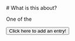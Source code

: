
<head> <script async src="https://tally.so/widgets/embed.js"></script> </head>
# What is this about?

One of the 




<button data-tally-open="mYloBn" data-tally-layout="modal" data-tally-width="600" data-tally-auto-close="1000"> Click here to add an entry!</button>